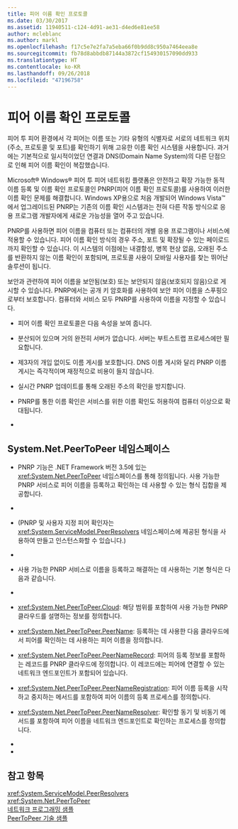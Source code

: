 ```yaml
---
title: 피어 이름 확인 프로토콜
ms.date: 03/30/2017
ms.assetid: 11940511-c124-4d91-ae31-d4ed6e81ee58
author: mcleblanc
ms.author: markl
ms.openlocfilehash: f17c5e7e2fa7a5eba66f0b9dd8c950a7464eea8e
ms.sourcegitcommit: fb78d8abbdb87144a3872cf154930157090dd933
ms.translationtype: HT
ms.contentlocale: ko-KR
ms.lasthandoff: 09/26/2018
ms.locfileid: "47196758"
---
```

# <a name="peer-name-resolution-protocol"></a>피어 이름 확인 프로토콜
피어 투 피어 환경에서 각 피어는 이름 또는 기타 유형의 식별자로 서로의 네트워크 위치(주소, 프로토콜 및 포트)를 확인하기 위해 고유한 이름 확인 시스템을 사용합니다. 과거에는 기본적으로 일시적이었던 연결과 DNS(Domain Name System)의 다른 단점으로 인해 피어 이름 확인이 복잡했습니다.  
  
 Microsoft® Windows® 피어 투 피어 네트워킹 플랫폼은 안전하고 확장 가능한 동적 이름 등록 및 이름 확인 프로토콜인 PNRP(피어 이름 확인 프로토콜)를 사용하여 이러한 이름 확인 문제를 해결합니다. Windows XP용으로 처음 개발되어 Windows Vista™에서 업그레이드된 PNRP는 기존의 이름 확인 시스템과는 전혀 다른 작동 방식으로 응용 프로그램 개발자에게 새로운 가능성을 열어 주고 있습니다.  
  
 PNRP를 사용하면 피어 이름을 컴퓨터 또는 컴퓨터의 개별 응용 프로그램이나 서비스에 적용할 수 있습니다. 피어 이름 확인 방식의 경우 주소, 포트 및 확장될 수 있는 페이로드까지 확인할 수 있습니다. 이 시스템의 이점에는 내결함성, 병목 현상 없음, 오래된 주소를 반환하지 않는 이름 확인이 포함되며, 프로토콜 사용이 모바일 사용자를 찾는 뛰어난 솔루션이 됩니다.  
  
 보안과 관련하여 피어 이름을 보안됨(보호) 또는 보안되지 않음(보호되지 않음)으로 게시할 수 있습니다. PNRP에서는 공개 키 암호화를 사용하여 보안 피어 이름을 스푸핑으로부터 보호합니다. 컴퓨터와 서비스 모두 PNRP를 사용하여 이름을 지정할 수 있습니다.  
  
-   피어 이름 확인 프로토콜은 다음 속성을 보여 줍니다.  
  
-   분산되어 있으며 거의 완전히 서버가 없습니다. 서버는 부트스트랩 프로세스에만 필요합니다.  
  
-   제3자의 개입 없이도 이름 게시를 보호합니다. DNS 이름 게시와 달리 PNRP 이름 게시는 즉각적이며 재정적으로 비용이 들지 않습니다.  
  
-   실시간 PNRP 업데이트를 통해 오래된 주소의 확인을 방지합니다.  
  
-   PNRP를 통한 이름 확인은 서비스를 위한 이름 확인도 허용하여 컴퓨터 이상으로 확대됩니다.  
  
-  
  
## <a name="the-systemnetpeertopeer-namespace"></a>System.Net.PeerToPeer 네임스페이스  
  
-   PNRP 기능은 .NET Framework 버전 3.5에 있는 <xref:System.Net.PeerToPeer> 네임스페이스를 통해 정의됩니다. 사용 가능한 PNRP 서비스로 피어 이름을 등록하고 확인하는 데 사용할 수 있는 형식 집합을 제공합니다.  
  
-  
  
-   (PNRP 및 사용자 지정 피어 확인자는 <xref:System.ServiceModel.PeerResolvers> 네임스페이스에 제공된 형식을 사용하여 만들고 인스턴스화할 수 있습니다.)  
  
-  
  
-   사용 가능한 PNRP 서비스로 이름을 등록하고 해결하는 데 사용하는 기본 형식은 다음과 같습니다.  
  
-  
  
-   <xref:System.Net.PeerToPeer.Cloud>: 해당 범위를 포함하여 사용 가능한 PNRP 클라우드를 설명하는 정보를 정의합니다.  
  
-   <xref:System.Net.PeerToPeer.PeerName>: 등록하는 데 사용한 다음 클라우드에서 피어를 확인하는 데 사용하는 피어 이름을 정의합니다.  
  
-   <xref:System.Net.PeerToPeer.PeerNameRecord>: 피어의 등록 정보를 포함하는 레코드를 PNRP 클라우드에 정의합니다. 이 레코드에는 피어에 연결할 수 있는 네트워크 엔드포인트가 포함되어 있습니다.  
  
-   <xref:System.Net.PeerToPeer.PeerNameRegistration>: 피어 이름 등록을 시작하고 중지하는 메서드를 포함하여 피어 이름의 등록 프로세스를 정의합니다.  
  
-   <xref:System.Net.PeerToPeer.PeerNameResolver>: 확인할 동기 및 비동기 메서드를 포함하여 피어 이름을 네트워크 엔드포인트로 확인하는 프로세스를 정의합니다.  
  
-  
  
-  
  
## <a name="see-also"></a>참고 항목  
 <xref:System.ServiceModel.PeerResolvers>  
 <xref:System.Net.PeerToPeer>  
 [네트워크 프로그래밍 샘플](../../../docs/framework/network-programming/network-programming-samples.md)  
 [PeerToPeer 기술 샘플](https://go.microsoft.com/fwlink/?LinkID=179571)
